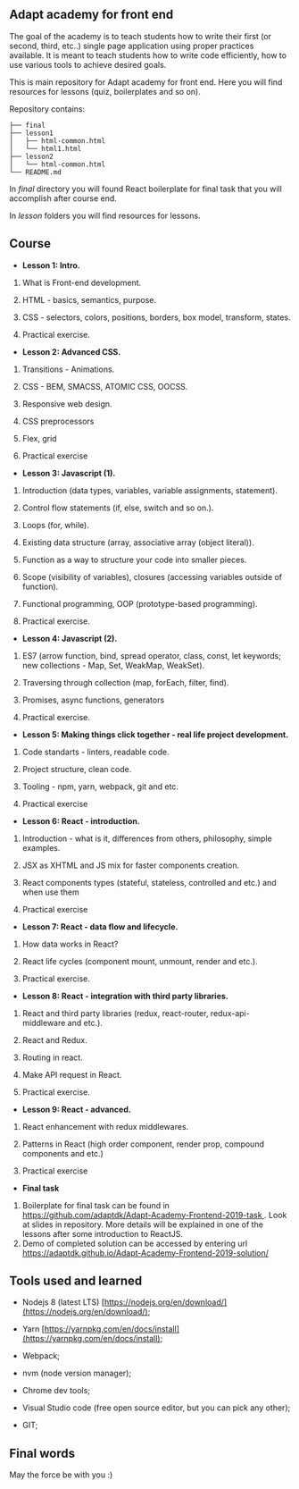 ## Adapt academy for front end

The goal of the academy is to teach students how to write their first (or second, third, etc..)  single page application using proper practices available. It is meant to teach students how to write code efficiently, how to use various tools to achieve desired goals.

This is main repository for Adapt academy for front end. Here you will find resources for lessons (quiz, boilerplates and so on).

Repository contains:

```
├── final
├── lesson1
│   ├── html-common.html
│   └── html1.html
├── lesson2
│   └── html-common.html
└── README.md
```

In *final* directory you will found React boilerplate for final task that you will accomplish after course end.

In *lesson* folders you will find resources for lessons.

## Course

* **Lesson 1: Intro.**

1. What is Front-end development.

2. HTML - basics, semantics, purpose.

3. CSS - selectors, colors, positions, borders, box model, transform, states.

4. Practical exercise.

* **Lesson 2: Advanced CSS.**

1. Transitions - Animations.

2. CSS - BEM, SMACSS, ATOMIC CSS, OOCSS.

3. Responsive web design.

4. CSS preprocessors

5. Flex, grid

6. Practical exercise

* **Lesson 3: Javascript (1).**

1. Introduction (data types, variables, variable assignments, statement).

2. Control flow statements (if, else, switch and so on.).

3. Loops (for, while).

4. Existing data structure (array, associative array (object literal)).

5. Function as a way to structure your code into smaller pieces.

6. Scope (visibility of variables), closures (accessing variables outside of function).

7. Functional programming, OOP (prototype-based programming).

8. Practical exercise.
* **Lesson 4: Javascript (2).**

1. ES7 (arrow function, bind, spread operator, class, const, let keywords; new collections - Map, Set, WeakMap, WeakSet).
2. Traversing through collection (map, forEach, filter, find).

3. Promises,  async functions, generators

4. Practical exercise.

* **Lesson 5: Making things click together - real life project development.**

1. Code standarts - linters, readable code.

2. Project structure, clean code.

3. Tooling - npm, yarn, webpack, git and etc.

4. Practical exercise

* **Lesson 6: React - introduction.**

1. Introduction - what is it, differences from others, philosophy, simple examples.

2. JSX as XHTML and JS mix for faster components creation.

3. React components  types (stateful, stateless, controlled and etc.) and when use them

4. Practical exercise

* **Lesson 7: React - data flow and lifecycle.**

1. How data works in React?

2. React life cycles (component mount, unmount, render and etc.).

3. Practical exercise.

* **Lesson 8: React - integration with third party libraries.**

1. React and third party libraries (redux, react-router, redux-api-middleware and etc.).

2. React and Redux.

3. Routing in react.
4. Make API request in React.
5. Practical exercise.

* **Lesson 9: React - advanced.**

1. React enhancement with redux middlewares.

2. Patterns in React (high order component, render prop, compound components and etc.)

3. Practical exercise

* **Final task**

1. Boilerplate for final task can be found in [ https://github.com/adaptdk/Adapt-Academy-Frontend-2019-task ]( https://github.com/adaptdk/Adapt-Academy-Frontend-2019-task ) . Look at slides in repository. More details will be explained in one of the lessons after some introduction to ReactJS.
2. Demo of completed solution can be accessed by entering url [https://adaptdk.github.io/Adapt-Academy-Frontend-2019-solution/ ]( https://adaptdk.github.io/Adapt-Academy-Frontend-2019-solution/)

  

## Tools used and learned

* Nodejs 8 (latest LTS) [https://nodejs.org/en/download/](https://nodejs.org/en/download/);

* Yarn [https://yarnpkg.com/en/docs/install](https://yarnpkg.com/en/docs/install);

* Webpack;
* nvm (node version manager);

* Chrome dev tools;

* Visual Studio code (free open source editor, but you can pick any other);

* GIT;

## Final words

May the force be with you :)


